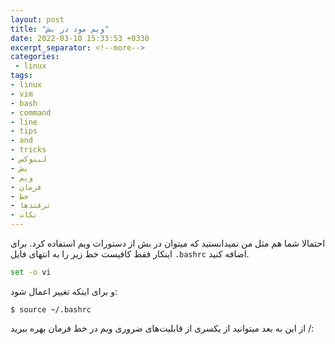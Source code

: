 ```yaml
---
layout: post
title: "ویم مود در بش"
date: 2022-03-10 15:33:53 +0330
excerpt_separator: <!--more-->
categories:
 - linux
tags:
- linux
- vim
- bash
- command
- line
- tips
- and
- tricks
- لینوکس
- بش
- ویم
- فرمان
- خط
- ترفندها
- نکات
---
```

احتمالا شما هم مثل من نمیدانستید که میتوان در بش از دستورات ویم استفاده کرد. برای اینکار فقط کافیست خط زیر را به انتهای فایل `.bashrc` اضافه کنید.
```bash
set -o vi
```  
و برای اینکه تغییر اعمال شود:
```console
$ source ~/.bashrc
```  
از این به بعد میتوانید از یکسری از قابلیت‌های ضروری ویم در خط فرمان بهره ببرید /: